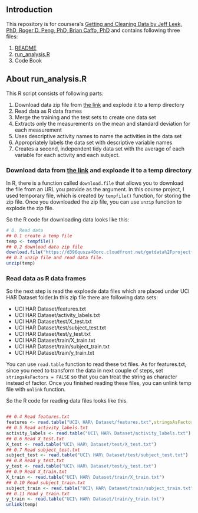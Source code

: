 ## Introduction
This repository is for coursera's <a href="https://class.coursera.org/getdata-006">Getting and Cleaning Data by Jeff Leek, PhD, Roger D. Peng, PhD, Brian Caffo, PhD</a> and contains following three files: 

<ol>
<li><a href="https://github.com/hidekoji/coursera_getting_and_cleaning_data/blob/master/README.md">README</a></li>
<li><a href="https://github.com/hidekoji/coursera_getting_and_cleaning_data/blob/master/run_analysis.R">run_analysis.R</a></li>
<li>Code Book</li>
</ol>

## About run_analysis.R

This R script consists of following parts:

<ol>
<li> Download data zip file from <a href="https://d396qusza40orc.cloudfront.net/getdata%2Fprojectfiles%2FUCI%20HAR%20Dataset.zip">the link</a> and explode it to a temp directory</li>
<li> Read data as R data frames</li>
<li> Merge the training and the test sets to create one data set</li>
<li> Extracts only the measurements on the mean and standard deviation for each measurement</li>
<li> Uses descriptive activity names to name the activities in the data set</li>
<li> Appropriately labels the data set with descriptive variable names </li>
<li> Creates a second, independent tidy data set with the average of each variable for each activity and each subject. </li>
</ol>

### Download data from <a href="https://d396qusza40orc.cloudfront.net/getdata%2Fprojectfiles%2FUCI%20HAR%20Dataset.zip">the link</a> and exploade it to a temp directory

In R, there is a function called `download.file` that allows you to download the file from an URL you provide as the argument. In this course project, I used temporary file, which is created by `tempfile()` function, for storing the zip file. Once you downloaded the zip file, you can use `unzip` function to explode the zip file.

So the R code for downloading data looks like this:

````R
# 0. Read data
## 0.1 create a temp file
temp <- tempfile()
## 0.2 download data zip file
download.file("https://d396qusza40orc.cloudfront.net/getdata%2Fprojectfiles%2FUCI%20HAR%20Dataset.zip",temp, method="curl", mode="wb")
## 0.3 unzip file and read data file.
unzip(temp)
````

### Read data as R data frames
So the next step is read the exploede data files which are placed under UCI HAR Dataset folder.In this zip file there are following data sets:

* UCI HAR Dataset/features.txt
* UCI HAR Dataset/activity_labels.txt
* UCI HAR Dataset/test/X_test.txt
* UCI HAR Dataset/test/subject_test.txt
* UCI HAR Dataset/test/y_test.txt
* UCI HAR Dataset/train/X_train.txt
* UCI HAR Dataset/train/subject_train.txt
* UCI HAR Dataset/train/y_train.txt

You can use `read.table` function to read these txt files. As for features.txt, since you need to transform the data in next couple of steps, set `stringsAsFactors = FALSE` so that you can treat the string as character instead of factor.
Once you finished reading these files, you can unlink temp file with `unlink` function.

So the R code for reading data files looks like this. 

````R

## 0.4 Read features.txt
features <- read.table("UCI\ HAR\ Dataset/features.txt",stringsAsFactors = FALSE)
## 0.5 Read activity_labels.txt
activity_labels <- read.table("UCI\ HAR\ Dataset/activity_labels.txt")
## 0.6 Read X_test.txt
X_test <- read.table("UCI\ HAR\ Dataset/test/X_test.txt")
## 0.7 Read subject_test.txt
subject_test <- read.table("UCI\ HAR\ Dataset/test/subject_test.txt")
## 0.8 Read y_test.txt
y_test <- read.table("UCI\ HAR\ Dataset/test/y_test.txt")
## 0.9 Read X_train.txt
X_train <- read.table("UCI\ HAR\ Dataset/train/X_train.txt")
## 0.10 Read subject_train.txt
subject_train <- read.table("UCI\ HAR\ Dataset/train/subject_train.txt")
## 0.11 Read y_train.txt
y_train <- read.table("UCI\ HAR\ Dataset/train/y_train.txt")
unlink(temp)


````


